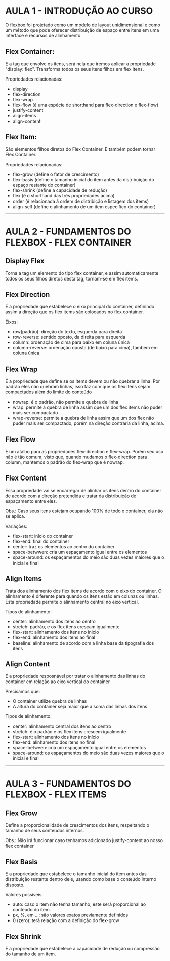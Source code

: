 # AULA 1 - INTRODUÇÃO AO CURSO

O flexbox foi projetado como um modelo de layout unidimensional e como um método que pode oferecer distribuição de espaço entre itens em uma interface e recursos de alinhamento.

## Flex Container:
É a tag que envolve os itens, será nela que iremos aplicar a propriedade "display: flex". Transforma todos os seus itens filhos em flex itens.

Propriedades relacionadas:
* display
* flex-direction
* flex-wrap
* flex-flow (é uma espécie de shorthand para flex-direction e flex-flow)
* justify-content
* align-items
* align-content

## Flex Item:
São elementos filhos diretos do Flex Container. E também podem tornar Flex Container.

Propriedades relacionadas:
* flex-grow (define o fator de crescimento)
* flex-basis (define o tamanho inicial do item antes da distribuição do espaço restante do container) 
* flex-shrink (define a capacidade de redução)
* flex (é o shorthand das três propriedades acima)
* order (é relacionada à ordem de distribição e listagem dos items)
* align-self (define o alinhamento de um item específico do container)

--- 

# AULA 2 - FUNDAMENTOS DO FLEXBOX - FLEX CONTAINER
## Display Flex
Torna a tag um elemento do tipo flex container, e assim automaticamente todos os seus filhos diretos desta tag, tornam-se em flex items.

## Flex Direction
É a propriedade que estabelece o eixo principal do container, definindo assim a direção que os flex items são colocados no flex container.

Eixos:
* row(padrão): direção do texto, esquerda para direita
* row-reverse: sentido oposto, da direita para esquerda
* column: ordenação de cima para baixo em coluna única
* column-reverse: ordenação oposta (de baixo para cima), também em coluna única

## Flex Wrap
É a propriedade que define se os items devem ou não quebrar a linha.
Por padrão eles não quebram linhas, isso faz com que os flex itens sejam compactados além do limite do conteúdo

* nowrap: é o padrão, não permite a quebra de linha
* wrap: permite a quebra de linha assim que um dos flex items não puder mais ser compactado
* wrap-reverse: permite a quebra de linha assim que um dos flex não puder mais ser compactado, porém na direção contrária da linha, acima.

## Flex Flow
É um atalho para as propriedades flex-direction e flex-wrap.
Porém seu uso não é tão comum, visto que, quando mudamos o flex-direction para column, mantemos o padrão do flex-wrap que é nowrap.

## Flex Content
Essa propriedade vai se encarregar de alinhar os itens dentro do container de acordo com a direção pretendida e tratar da distribuição de espaçamento entre eles.

Obs.: Caso seus itens estejam ocupando 100% de todo o container, ela não se aplica.

Variações:
* flex-start: início do container
* flex-end: final do container
* center: traz os elementos ao centro do container
* space-betwwen: cria um espaçamento igual entre os elementos
* space-around: os espaçamentos do meio são duas vezes maiores que o inicial e final

## Align Items
Trata dos alinhamento dos flex items de acordo com o eixo do container.
O alinhamento é diferente para quando os itens estão em colunas ou linhas.
Esta propriedade permite o alinhamento central no eixo vertical.

Tipos de alinhamento:
* center: alinhamento dos itens ao centro
* stretch: padrão, e os flex itens cresçam igualmente
* flex-start: alinhamento dos itens no inicio
* flex-end: alinhamento dos itens ao final
* baseline: alinhamento de acordo com a linha base da tipografia dos itens

## Align Content
É a propriedade resposnável por tratar o alinhamento das linhas do container em relação ao eixo vertical do container

Precisamos que: 
* O container utilize quebra de linhas
* A altura do container seja maior que a soma das linhas dos itens

Tipos de alinhamento:
* center: alinhamento central dos itens ao centro
* stretch: é o padrão e os flex itens crescem igualmente
* flex-start: alinhamento dos itens no início
* flex-end: alinhamento dos itens no final
* space-between: cria um espaçamento igual entre os elementos
* space-around: os espaçamentos do meio são duas vezes maiores que o inicial e final

---

# AULA 3 - FUNDAMENTOS DO FLEXBOX - FLEX ITEMS
## Flex Grow
Define a proporcionalidade de crescimentos dos itens, respeitando o tamanho de seus conteúdos internos.

Obs.: Não irá funcionar caso tenhamos adicionado justify-content ao nosso flex container

## Flex Basis
É a propriedade que estabelece o tamanho inicial do item antes das distribuição restante dentro dele, usando como base o conteúdo interno disposto.

Valores possíveis:
* auto: caso o item não tenha tamanho, este será proporcional ao conteúdo do item.
* px, %, em ...: são valores exatos previamente definidos
* 0 (zero): terá relação com a definição do flex-grow

## Flex Shrink
É a propriedade que estabelece a capacidade de redução ou compressão do tamanho de um item.
